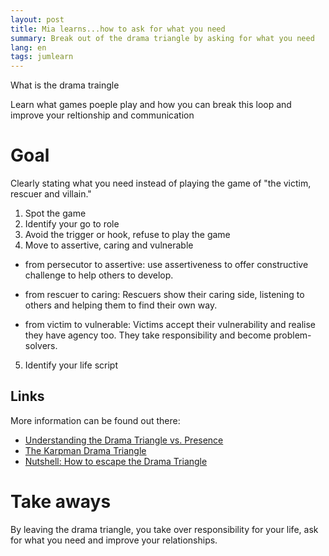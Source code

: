 ```yaml
---
layout: post
title: Mia learns...how to ask for what you need
summary: Break out of the drama triangle by asking for what you need
lang: en
tags: jumlearn
---
```


<div class="message">
What is the drama traingle
</div>

Learn what games poeple play and how you can break this loop and improve your reltionship and communication

# Goal
Clearly stating what you need instead of playing the game of "the victim, rescuer and villain."

1. Spot the game
2. Identify your go to role
3. Avoid the trigger or hook, refuse to play the game
4. Move to assertive, caring and vulnerable 

- from persecutor to assertive: use assertiveness to offer constructive challenge to help others to develop. 

- from rescuer to caring: Rescuers show their caring side, listening to others and helping them to find their own way. 

- from victim to vulnerable: Victims accept their vulnerability and realise they have agency too. They take responsibility and become problem-solvers. 

5. Identify your life script

## Links

More information can be found out there:

* [Understanding the Drama Triangle vs. Presence](https://youtu.be/ovrVv_RlCMw)
* [The Karpman Drama Triangle ](https://youtu.be/r0b5oCWSBqU)
*  [Nutshell: How to escape the Drama Triangle](https://www.changeboard.com/article-details/17186/nutshell-how-to-escape-the-drama-triangle/)


# Take aways
By leaving the drama triangle, you take over responsibility for your life, ask for what you need and improve your relationships.

